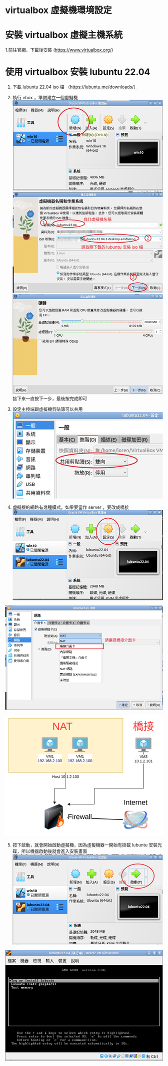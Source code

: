 #  virtualbox 虛擬機環境設定

# 安裝 virtualbox 虛擬主機系統
1.前往官網，下載後安裝 (https://www.virtualbox.org/)

# 使用 virtualbox 安裝 lubuntu 22.04

1. 下載 lubuntu 22.04 iso 檔 （https://lubuntu.me/downloads/）
2. 執行 vbox ，準備建立一個虛擬機
![](2023-12-14-11-42-02.png)
![](2023-12-14-11-46-09.png)
![](2023-12-14-11-47-02.png)
接下來一直按下一步，最後按完成即可

3. 設定主控端跟虛擬機剪貼簿可以共用
![](2023-12-14-13-41-47.png)

4. 虛擬機的網路有幾種模式，如果要當作 server ，要改成橋接
![](2023-12-14-11-52-45.png)

![](2023-12-14-12-06-53.png)

![](2023-12-14-12-06-10.png)

5. 按下啟動，就會開始啟動虛擬機，因為虛擬機器一開始有掛載 lubuntu 安裝光碟，所以機器啟動後就會進入安裝畫面
![](2023-12-14-12-15-00.png)

![](2023-12-14-12-23-53.png)
